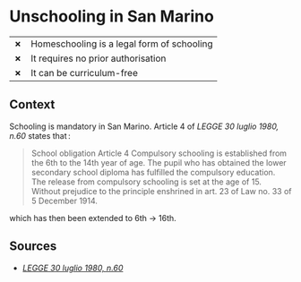 # Unschooling in San Marino
| | |
|-|-|
| __✗__ | Homeschooling is a legal form of schooling |
| __✗__ | It requires no prior authorisation |
| __✗__ | It can be curriculum-free |


## Context

Schooling is mandatory in San Marino. Article 4 of _LEGGE 30 luglio 1980, n.60_ states that :

> School obligation
> Article 4
> Compulsory schooling is established from the 6th to the 14th year of age.
> The pupil who has obtained the lower secondary school diploma has fulfilled the compulsory education.
> The release from compulsory schooling is set at the age of 15.
> Without prejudice to the principle enshrined in art. 23 of Law no. 33 of 5 December 1914.

which has then been extended to 6th → 16th.

## Sources

* [_LEGGE 30 luglio 1980, n.60_](https://www.consigliograndeegenerale.sm/on-line/home/archivio-leggi-decreti-e-regolamenti.html)


